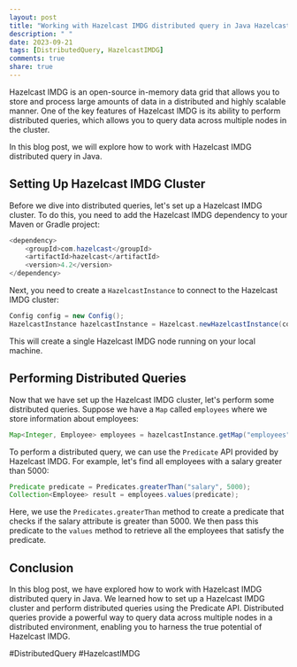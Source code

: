 ```yaml
---
layout: post
title: "Working with Hazelcast IMDG distributed query in Java Hazelcast"
description: " "
date: 2023-09-21
tags: [DistributedQuery, HazelcastIMDG]
comments: true
share: true
---
```


Hazelcast IMDG is an open-source in-memory data grid that allows you to store and process large amounts of data in a distributed and highly scalable manner. One of the key features of Hazelcast IMDG is its ability to perform distributed queries, which allows you to query data across multiple nodes in the cluster.

In this blog post, we will explore how to work with Hazelcast IMDG distributed query in Java.

## Setting Up Hazelcast IMDG Cluster

Before we dive into distributed queries, let's set up a Hazelcast IMDG cluster. To do this, you need to add the Hazelcast IMDG dependency to your Maven or Gradle project:

```java
<dependency>
    <groupId>com.hazelcast</groupId>
    <artifactId>hazelcast</artifactId>
    <version>4.2</version>
</dependency>
```

Next, you need to create a `HazelcastInstance` to connect to the Hazelcast IMDG cluster:

```java
Config config = new Config();
HazelcastInstance hazelcastInstance = Hazelcast.newHazelcastInstance(config);
```

This will create a single Hazelcast IMDG node running on your local machine.

## Performing Distributed Queries

Now that we have set up the Hazelcast IMDG cluster, let's perform some distributed queries. Suppose we have a `Map` called `employees` where we store information about employees:

```java
Map<Integer, Employee> employees = hazelcastInstance.getMap("employees");
```

To perform a distributed query, we can use the `Predicate` API provided by Hazelcast IMDG. For example, let's find all employees with a salary greater than 5000:

```java
Predicate predicate = Predicates.greaterThan("salary", 5000);
Collection<Employee> result = employees.values(predicate);
```

Here, we use the `Predicates.greaterThan` method to create a predicate that checks if the salary attribute is greater than 5000. We then pass this predicate to the `values` method to retrieve all the employees that satisfy the predicate.

## Conclusion

In this blog post, we have explored how to work with Hazelcast IMDG distributed query in Java. We learned how to set up a Hazelcast IMDG cluster and perform distributed queries using the Predicate API. Distributed queries provide a powerful way to query data across multiple nodes in a distributed environment, enabling you to harness the true potential of Hazelcast IMDG.

#DistributedQuery #HazelcastIMDG